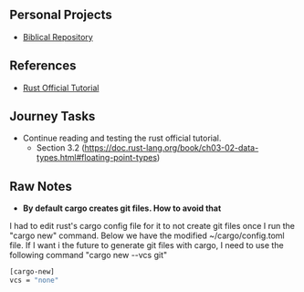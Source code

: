 ## Personal Projects

- [Biblical Repository](https://github.com/pedroaston/rust-bible)

## References

- [Rust Official Tutorial](https://doc.rust-lang.org/stable/book/)

## Journey Tasks

- Continue reading and testing the rust official tutorial.
	- Section 3.2 (https://doc.rust-lang.org/book/ch03-02-data-types.html#floating-point-types)


## Raw Notes


- **By default cargo creates git files. How to avoid that**

I had to edit rust's cargo config file for it to not create git files once I run the "cargo new" command. Below we have the modified ~/cargo/config.toml file. If I want i  the future to generate git files with cargo, I need to use the following command "cargo new --vcs git"

```sh
[cargo-new]
vcs = "none"
```


